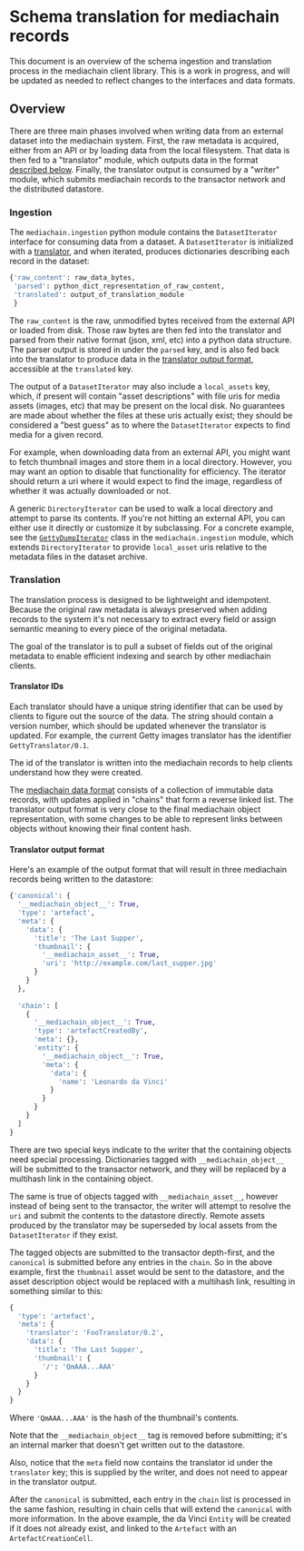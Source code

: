 
# Schema translation for mediachain records

This document is an overview of the schema ingestion and translation process
 in the mediachain client library.  This is a work in progress, and will be
 updated as needed to reflect changes to the interfaces and data formats.

## Overview

There are three main phases involved when writing data from an external dataset
into the mediachain system.  First, the raw metadata is acquired, either from
an API or by loading data from the local filesystem.  That data is then fed
to a "translator" module, which outputs data in the format 
[described below](#translator-output-format).  Finally, the translator output is
consumed by a "writer" module, which submits mediachain records to the transactor
network and the distributed datastore.

### Ingestion

The `mediachain.ingestion` python module contains the `DatasetIterator` 
interface for consuming data from a dataset. A `DatasetIterator` is initialized
with a [translator](#translation), and when iterated, produces dictionaries 
describing each record in the dataset:

```python
{'raw_content': raw_data_bytes,
 'parsed': python_dict_representation_of_raw_content,
 'translated': output_of_translation_module
 }
```

The `raw_content` is the raw, unmodified bytes received from the external API
or loaded from disk.  Those raw bytes are then fed into the translator and 
parsed from their native format (json, xml, etc) into a python data structure.
The parser output is stored in under the `parsed` key, and is also fed back
into the translator to produce data in the 
[translator output format](#translator-output-format), accessible at the
`translated` key.

The output of a `DatasetIterator` may also include a `local_assets` key, which,
 if present will contain "asset descriptions"
 with file uris for media assets  (images, etc) that may be
 present on the local disk.  No guarantees are made about whether the files at 
 these uris actually exist; they should be considered a "best guess" as to where
 the `DatasetIterator` expects to find media for a given record.
 
 For example, when downloading data from an external API, you might want to
 fetch thumbnail images and store them in a local directory.  However, you
 may want an option to disable that functionality for efficiency.  The
 iterator should return a uri where it would expect to find the
 image, regardless of whether it was actually downloaded or not.
  
 A generic `DirectoryIterator` can be used to walk a local directory and
 attempt to parse its contents.  If you're not hitting an external API, you
 can either use it directly or customize it by subclassing.  For a concrete
 example, see the [`GettyDumpIterator`](../mediachain/ingestion/getty_dump_iterator.py)
 class in the `mediachain.ingestion` module, which extends `DirectoryIterator` to 
 provide `local_asset` uris relative to the metadata files in the dataset archive.


### Translation

The translation process is designed to be lightweight and idempotent.
Because the original raw metadata is always preserved when adding records to
the system it's not necessary to extract every field or assign semantic 
meaning to every piece of the original metadata.

The goal of the translator is to pull a subset of fields out of the original
metadata to enable efficient indexing and search by other mediachain clients.
 
#### Translator IDs
Each translator should have a unique string identifier that can be used by
clients to figure out the source of the data.  The string should contain a
version number, which should be updated whenever the translator is updated.
For example, the current Getty images translator has the identifier 
`GettyTranslator/0.1`.

The id of the translator is written into the mediachain records to help
clients understand how they were created.
 
The [mediachain data format][mediachain-format-docs] consists of a collection
of immutable data records, with updates applied in "chains" that form a 
reverse linked list.  The translator output format is very close to the final
mediachain object representation, with some changes to be able to represent
links between objects without knowing their final content hash.

#### Translator output format

Here's an example of the output format that will result in three mediachain
records being written to the datastore:

```python
{'canonical': { 
  '__mediachain_object__': True,
  'type': 'artefact',
  'meta': {
    'data': {
      'title': 'The Last Supper',
      'thumbnail': {
        '__mediachain_asset__': True,
        'uri': 'http://example.com/last_supper.jpg'
      }
    }
  },
  
  'chain': [
    {
      '__mediachain_object__': True,
      'type': 'artefactCreatedBy',
      'meta': {},
      'entity': {
        '__mediachain_object__': True,
        'meta': {
          'data': {
            'name': 'Leonardo da Vinci'
          }
        }
      }
    }
  ]
}
```

There are two special keys indicate to the writer that the containing objects
need special processing.  Dictionaries tagged with `__mediachain_object__`
will be submitted to the transactor network, and they will be replaced by
a multihash link in the containing object.

The same is true of objects tagged with `__mediachain_asset__`, however instead
 of being sent to the transactor, the writer will attempt to resolve the `uri` 
 and submit the contents to the datastore directly.  Remote assets produced
 by the translator may be superseded by local assets from the `DatasetIterator`
 if they exist.

The tagged objects are submitted to the transactor depth-first, and the
`canonical` is submitted before any entries in the `chain`.  So in the above
example, first the `thumbnail` asset would be sent to the datastore, and the
asset description object would be replaced with a multihash link, resulting in
something similar to this:

```python
{ 
  'type': 'artefact',
  'meta': {
    'translator': 'FooTranslator/0.2',
    'data': {
      'title': 'The Last Supper',
      'thumbnail': {
        '/': 'QmAAA...AAA'
      }
    }
  }
}
```

Where `'QmAAA...AAA'` is the hash of the thumbnail's contents.  


Note that the `__mediachain_object__` tag is removed before submitting; 
it's an internal marker that doesn't get written out to the datastore.

Also, notice that the `meta` field now contains the translator id under the
`translator` key; this is supplied by the writer, and does not need to appear
in the translator output.

After the `canonical` is submitted, each entry in the `chain` list is processed
in the same fashion, resulting in chain cells that will extend the `canonical`
with more information.  In the above example, the da Vinci `Entity` will be
created if it does not already exist, and linked to the `Artefact` with an 
`ArtefactCreationCell`.

[mediachain-format-docs]: http://github.com/mediachain/mediachain/blob/master/docs/data-structures.md
